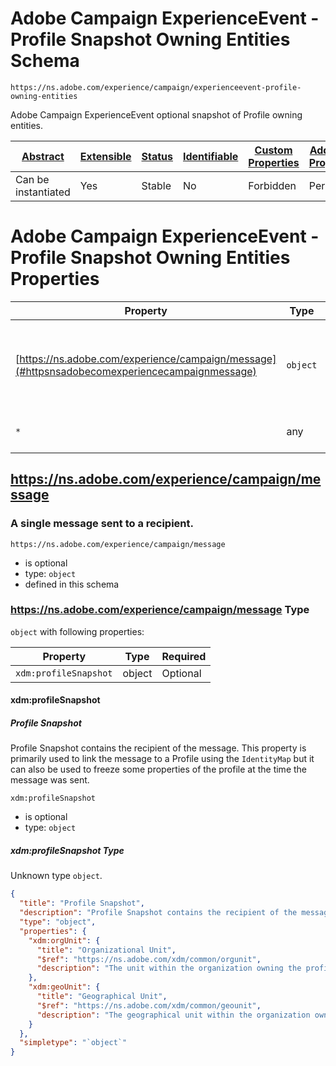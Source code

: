 
# Adobe Campaign ExperienceEvent - Profile Snapshot Owning Entities Schema

```
https://ns.adobe.com/experience/campaign/experienceevent-profile-owning-entities
```

Adobe Campaign ExperienceEvent optional snapshot of Profile owning entities.

| [Abstract](../../../../abstract.md) | [Extensible](../../../../extensions.md) | [Status](../../../../status.md) | [Identifiable](../../../../id.md) | [Custom Properties](../../../../extensions.md) | [Additional Properties](../../../../extensions.md) | Defined In |
|-------------------------------------|-----------------------------------------|---------------------------------|-----------------------------------|------------------------------------------------|----------------------------------------------------|------------|
| Can be instantiated | Yes | Stable | No | Forbidden | Permitted | [adobe/experience/campaign/experienceevent-profile-owning-entities.schema.json](adobe/experience/campaign/experienceevent-profile-owning-entities.schema.json) |

# Adobe Campaign ExperienceEvent - Profile Snapshot Owning Entities Properties

| Property | Type | Required | Defined by |
|----------|------|----------|------------|
| [https://ns.adobe.com/experience/campaign/message](#httpsnsadobecomexperiencecampaignmessage) | `object` | Optional | Adobe Campaign ExperienceEvent - Profile Snapshot Owning Entities (this schema) |
| `*` | any | Additional | this schema *allows* additional properties |

## https://ns.adobe.com/experience/campaign/message
### A single message sent to a recipient.

`https://ns.adobe.com/experience/campaign/message`
* is optional
* type: `object`
* defined in this schema

### https://ns.adobe.com/experience/campaign/message Type


`object` with following properties:


| Property | Type | Required |
|----------|------|----------|
| `xdm:profileSnapshot`| object | Optional |



#### xdm:profileSnapshot
##### Profile Snapshot

Profile Snapshot contains the recipient of the message. This property is primarily used to link the message to a Profile using the `IdentityMap` but it can also be used to freeze some properties of the profile at the time the message was sent.

`xdm:profileSnapshot`
* is optional
* type: `object`

##### xdm:profileSnapshot Type

Unknown type `object`.

```json
{
  "title": "Profile Snapshot",
  "description": "Profile Snapshot contains the recipient of the message. This property is primarily used to link the message to a Profile using the `IdentityMap` but it can also be used to freeze some properties of the profile at the time the message was sent.",
  "type": "object",
  "properties": {
    "xdm:orgUnit": {
      "title": "Organizational Unit",
      "$ref": "https://ns.adobe.com/xdm/common/orgunit",
      "description": "The unit within the organization owning the profile. This can be used to reference the organization details maintained in another dataset."
    },
    "xdm:geoUnit": {
      "title": "Geographical Unit",
      "$ref": "https://ns.adobe.com/xdm/common/geounit",
      "description": "The geographical unit within the organization owning the profile. This can be used to reference the geographical information maintained in another dataset."
    }
  },
  "simpletype": "`object`"
}
```









